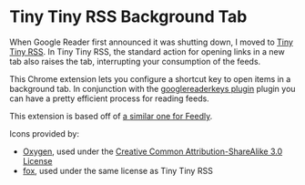 Tiny Tiny RSS Background Tab
===

When Google Reader first announced it was shutting down, I moved to [Tiny Tiny RSS](http://tt-rss.org/). In Tiny Tiny RSS, the standard action for opening links in a new tab also raises the tab, interrupting your consumption of the feeds.

This Chrome extension lets you configure a shortcut key to open items in a background tab. In conjunction with the [googlereaderkeys plugin](https://github.com/markwaters/ttrss-plugin-googlereaderkeys) plugin you can have a pretty efficient process for reading feeds.

This extension is based off of [a similar one for Feedly](https://github.com/aaronsaray/feedlybackgroundtab).

Icons provided by:
* [Oxygen](http://www.oxygen-icons.org/?page_id=4), used under the [Creative Common Attribution-ShareAlike 3.0 License](http://creativecommons.org/licenses/by-sa/3.0/)
* [fox](http://madoka.volgo-balt.ru/~fox/tt_icons/), used under the same license as Tiny Tiny RSS
